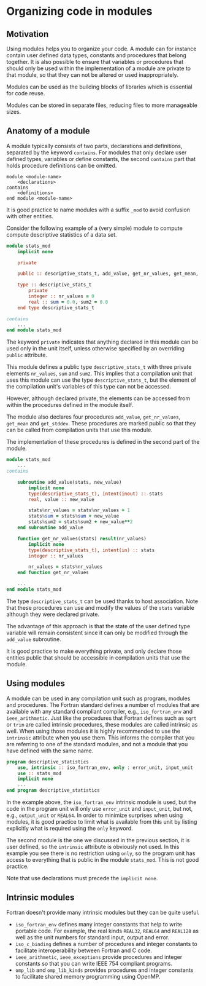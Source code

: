 # Organizing code in modules

## Motivation

Using modules helps you to organize your code.  A module can for instance
contain user defined data types, constants and procedures that belong together.
It is also possible to ensure that variables or procedures that should only
be used within the implementation of a module are private to that module, so
that they can not be altered or used inappropriately.

Modules can be used as the building blocks of libraries which is essential
for code reuse.

Modules can be stored in separate files, reducing files to more manageable
sizes.


## Anatomy of a module

A module typically consists of two parts, declarations and definitions,
separated by the keyword `contains`.  For modules that only declare user
defined types, variables or define constants, the second `contains` part that
holds procedure definitions can be omitted.

~~~~
module <module-name>
    <declarations>
contains
    <definitions>
end module <module-name>
~~~~

It is good practice to name modules with a suffix `_mod` to avoid confusion
with other entities.

Consider the following example of a (very simple) module to compute compute
descriptive statistics of a data set.

~~~~fortran
module stats_mod
    implicit none

    private

    public :: descriptive_stats_t, add_value, get_nr_values, get_mean, get_stddev

    type :: descriptive_stats_t
        private
        integer :: nr_values = 0
        real :: sum = 0.0, sum2 = 0.0
    end type descriptive_stats_t

contains
    ...
end module stats_mod
~~~~

The keyword `private` indicates that anything declared in this module can be
used only in the unit itself, unless otherwise specified by an overriding
`public` attribute.

This module defines a public type `descriptive_stats_t` with three private
elements `nr_values`, `sum` and `sum2`.  This implies that a compilation unit
that uses this module can use the type `descriptive_stats_t`, but the
element of the compilation unit's variables of this type can not be accessed.

However, although declared private, the elements can be accessed from within
the procedures defined in the module itself.

The module also declares four procedures `add_value`, `get_nr_values`,
`get_mean` and `get_stddev`.  These procedures are marked public so that
they can be called from compilation units that use this module.

The implementation of these procedures is defined in the second part of
the module.

~~~~fortran
module stats_mod
    ...
contains

    subroutine add_value(stats, new_value)
        implicit none
        type(descriptive_stats_t), intent(inout) :: stats
        real, value :: new_value

        stats%nr_values = stats%nr_values + 1
        stats%sum = stats%sum + new_value
        stats%sum2 = stats%sum2 + new_value**2
    end subroutine add_value

    function get_nr_values(stats) result(nr_values)
        implicit none
        type(descriptive_stats_t), intent(in) :: stats
        integer :: nr_values

        nr_values = stats%nr_values
    end function get_nr_values

    ...
end module stats_mod
~~~~

The type `descriptive_stats_t` can be used thanks to host association.  Note
that these procedures can use and modify the values of the `stats` variable
although they were declared private.

The advantage of this approach is that the state of the user defined type
variable will remain consistent since it can only be modified through the
`add_value` subroutine.

It is good practice to make everything private, and only declare those
entities public that should be accessible in compilation units that use
the module.


## Using modules

A module can be used in any compilation unit such as program, modules and
procedures.  The Fortran standard defines a number of modules that are
available with any standard compliant compiler, e.g., `iso_fortran_env` and
`ieee_arithmetic`.  Just like the procedures that Fortran defines such as
`sqrt` or `trim` are called intrinsic procedures, these modules are called
intrinsic as well.  When using those modules it is highly recommended to
use the `intrinsic` attribute when you use them.  This informs the compiler
that you are referring to one of the standard modules, and not a module
that you have defined with the same name.

~~~~fortran
program descriptive_statistics
    use, intrinsic :: iso_fortran_env, only : error_unit, input_unit
    use :: stats_mod
    implicit none
    ...
end program descriptive_statistics
~~~~

In the example above, the `iso_fortran_env` intrinsic module is used, but
the code in the program unit will only use `error_unit` and `input_unit`,
but not, e.g., `output_unit` or `REAL64`.  In order to minimize surprises
when using modules, it is good practice to limit what is available from
this unit by listing explicitly what is required using the `only` keyword.

The second module is the one we discussed in the previous section, it is
user defined, so the `intrinsic` attribute is obviously not used.  In this
example you see there is no restriction using `only`, so the program unit
has access to everything that is public in the module `stats_mod`.  This
is not good practice.

Note that use declarations must precede the `implicit none`.


## Intrinsic modules

Fortran doesn't provide many intrinsic modules but they can be quite
useful.

* `iso_fortran_env` defines many integer constants that help to write
  portable code.  For example, the real kinds `REAL32`, `REAL64` and `REAL128`
  as well as the unit numbers for standard input, output and error.
* `iso_c_binding` defines a number of procedures and integer constants to
  facilitate interoperability between Fortran and C code.
* `ieee_arithmetic`, `ieee_exceptions` provide procedures and integer
  constants so that you can write IEEE 754 compliant programs.
* `omp_lib` and `omp_lib_kinds` provides procedures and integer constants
  to facilitate shared memory programming using OpenMP.
